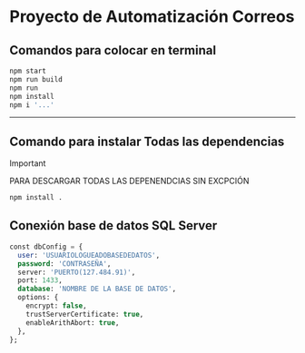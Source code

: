 # Proyecto de Automatización Correos

## Comandos para colocar en terminal

```bash
npm start
npm run build
npm run
npm install 
npm i '...'
```
---

## Comando para instalar Todas las dependencias

>[!IMPORTANT]
> PARA DESCARGAR TODAS LAS DEPENENDCIAS SIN EXCPCIÓN

 ```bash
npm install .
```

## Conexión base de datos SQL Server

```sql
const dbConfig = {
  user: 'USUARIOLOGUEADOBASEDEDATOS',
  password: 'CONTRASEÑA',
  server: 'PUERTO(127.484.91)',
  port: 1433,
  database: 'NOMBRE DE LA BASE DE DATOS',
  options: {
    encrypt: false,
    trustServerCertificate: true,
    enableArithAbort: true,
  },
};
```


